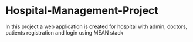 # Hospital-Management-Project
In this project a web application  is created for hospital with admin, doctors, patients registration and login using MEAN stack
